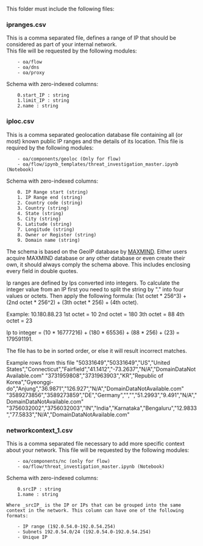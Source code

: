 This folder must include the following files:

### **ipranges.csv**
This is a comma separated file, defines a range of IP that should be considered as part of your internal network.  
This file will be requested by the following modules:

        - oa/flow
        - oa/dns
        - oa/proxy

Schema with zero-indexed columns:

        0.start_IP : string
        1.limit_IP : string
        2.name : string

### **iploc.csv**
This is a comma separated geolocation database file containing all (or most) known public IP ranges and the details of its location.
This file is required by the following modules:

        - oa/components/geoloc (Only for flow)
        - oa/flow/ipynb_templates/threat_investigation_master.ipynb (Notebook)  
   
Schema with zero-indexed columns:

        0. IP Range start (string)
        1. IP Range end (string)
        2. Country code (string)
        3. Country (string)
        4. State (string)
        5. City (string)
        6. Latitude (string)
        7. Longitude (string)
        8. Owner or Register (string)
        9. Domain name (string)        

The schema is based on the GeoIP database by [MAXMIND](https://www.maxmind.com). Either users acquire MAXMIND database or any other database or even create their own, it should always comply the schema above. This includes enclosing every field in double quotes.

Ip ranges are defined by Ips converted into integers. To calculate the integer value from an IP first you need to split the string by "." into four values or octets. Then apply the following formula: (1st octet * 256^3) + (2nd octet * 256^2) + (3th octet * 256) + (4th octet).

Example: 10.180.88.23
1st octet = 10
2nd octet = 180
3th octet = 88
4th octet = 23

Ip to integer = (10 * 16777216) + (180 * 65536) + (88 * 256) + (23) = 179591191.

The file has to be in sorted order, or else it will result incorrect matches.

Example rows from this file 
"50331649","50331649","US","United States","Connecticut","Fairfield","41.1412","-73.2637","N/A","DomainDataNotAvailable.com"
"3731959808","3731963903","KR","Republic of Korea","Gyeonggi-do","Anjung","36.9871","126.927","N/A","DomainDataNotAvailable.com"
"3589273856","3589273859","DE","Germany","","","51.2993","9.491","N/A","DomainDataNotAvailable.com"
"3756032002","3756032003","IN","India","Karnataka","Bengaluru","12.9833","77.5833","N/A","DomainDataNotAvailable.com"

### **networkcontext_1.csv**
This is a comma separated file necessary to add more specific context about your network.
This file will be requested by the following modules:

        - oa/components/nc (only for flow)
        - oa/flow/threat_investigation_master.ipynb (Notebook)  

Schema with zero-indexed columns:

        0.srcIP : string
        1.name : string

    Where _srcIP_ is the IP or IPs that can be grouped into the same context in the network. This column can have one of the following formats:

        - IP range (192.0.54.0-192.0.54.254)  
        - Subnets 192.0.54.0/24 (192.0.54.0-192.0.54.254)    
        - Unique IP  



